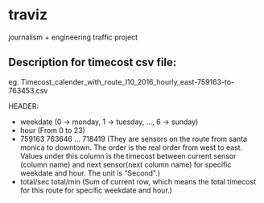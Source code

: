 # traviz
journalism + engineering traffic project


## Description for timecost csv file:

eg. Timecost_calender_with_route_I10_2016_hourly_east-759163-to-763453.csv

HEADER:
- weekdate (0 -> monday, 1 -> tuesday, ..., 6 -> sunday)
- hour (From 0 to 23)
- 759163	763646 ...	718419 (They are sensors on the route from santa monica to downtown. The order is the real order from west to east. Values under this column is the timecost between current sensor (column name) and next sensor(next column name) for specific weekdate and hour. The unit is "Second".)
- total/sec	total/min (Sum of current row, which means the total timecost for this route for specific weekdate and hour.)
